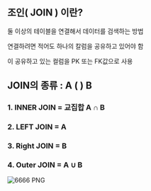 ## 조인( JOIN ) 이란?

둘 이상의 테이블을 연결해서 데이터를 검색하는 방법

연결하려면 적어도 하나의 칼럼을 공유하고 있어야 함

이 공유하고 있는 컬럼을 PK 또는 FK값으로 사용

## JOIN의 종류  : A (  ) B

### 1. INNER JOIN = 교집합 A ∩ B

### 2. LEFT JOIN = A

### 3. Right JOIN = B

### 4. Outer JOIN = A ∪ B
![6666 PNG](https://user-images.githubusercontent.com/37789623/234506093-7080905e-5600-4d07-9975-d363cb75b08f.png)
